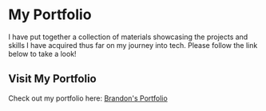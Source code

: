 # My Portfolio
I have put together a collection of materials showcasing the projects and skills I have acquired thus far on my journey into tech. Please follow the link below to take a look!

## Visit My Portfolio
Check out my portfolio here: [Brandon's Portfolio](https://brandonwright.herokuapp.com/)
